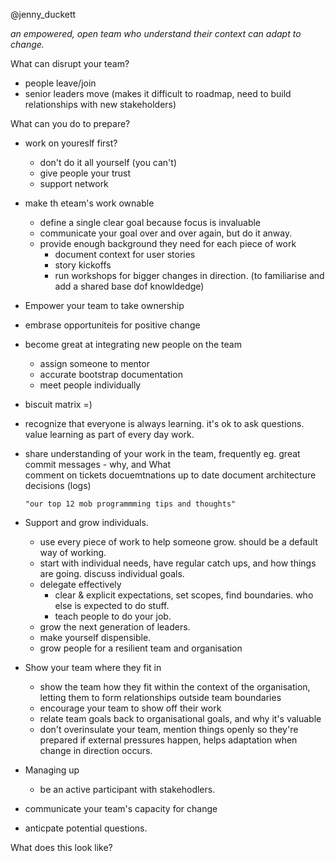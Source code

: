 @jenny_duckett

*an empowered, open team who understand their context can adapt to change.*

What can disrupt your team?
 - people leave/join
 - senior leaders move (makes it difficult to roadmap, need to build relationships with new stakeholders)

What can you do to prepare?
 - work on youreslf first?
  
    - don't do it all yourself (you can't)
    - give people your trust
    - support network

 - make th eteam's work ownable
 
   - define a single clear goal because focus is invaluable
   - communicate your goal over and over again, but do it anway.
   - provide enough background they need for each piece of work  
      - document context for user stories
      - story kickoffs
      - run workshops for bigger changes in direction. (to familiarise and add a shared base dof knowldedge)

 - Empower your team to take ownership

  - embrase opportuniteis for positive change
  - become great at integrating new people on the team
    - assign someone to mentor
    - accurate bootstrap documentation
    - meet people individually
  - biscuit matrix =) 
  - recognize that everyone is always learning. it's ok to ask questions. value learning as part of every day work.
  - share understanding of your work in the team, frequently
    eg. great commit messages - why, and What    
        comment on tickets
        docuemtnations up to date
        document architecture decisions (logs)

        "our top 12 mob programmming tips and thoughts"

 - Support and grow individuals.
    - use every piece of work to help someone grow. should be a default way of working.
    - start with individual needs, have regular catch ups, and how things are going. discuss individual goals. 
    - delegate effectively
      - clear & explicit expectations, set scopes, find boundaries. who else is expected to do stuff. 
      - teach people to do your job.
    - grow the next generation of leaders.
    - make yourself dispensible. 
    - grow people for a resilient team and organisation

 - Show your team where they fit in 
   - show the team how they fit within the context of the organisation, letting them to form relationships outside team boundaries
   - encourage your team to show off their work
   - relate team goals back to organisational goals, and why it's valuable
   - don't overinsulate your team, mention things openly so they're prepared if external pressures happen, helps adaptation when change in direction occurs.

 - Managing up
   - be an active participant with stakehodlers.

- communicate your team's capacity for change
- anticpate potential questions.

 What does this look like?

 